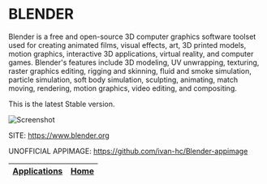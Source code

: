 # BLENDER

 Blender is a free and open-source 3D computer graphics software toolset used  for creating animated films, visual effects, art, 3D printed models, motion  graphics, interactive 3D applications, virtual reality, and computer games.  Blender's features include 3D modeling, UV unwrapping, texturing, raster  graphics editing, rigging and skinning, fluid and smoke simulation, particle  simulation, soft body simulation, sculpting, animating, match moving,  rendering, motion graphics, video editing, and compositing.
 
 This is the latest Stable version.
 
 ![Screenshot](https://upload.wikimedia.org/wikipedia/commons/3/33/Blender_3.1.0_screenshot.png)
 
 SITE: https://www.blender.org
 
 UNOFFICIAL APPIMAGE: https://github.com/ivan-hc/Blender-appimage

 | [Applications](https://portable-linux-apps.github.io/apps.html) | [Home](https://portable-linux-apps.github.io)
 | --- | --- |

